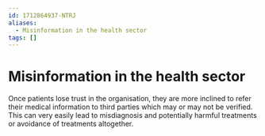 ```yaml
---
id: 1712864937-NTRJ
aliases:
  - Misinformation in the health sector
tags: []
---
```


# Misinformation in the health sector

Once patients lose trust in the organisation, they are more inclined to refer their medical information to third parties which may or may not be verified. This can very easily lead to misdiagnosis and potentially harmful treatments or avoidance of treatments altogether.
